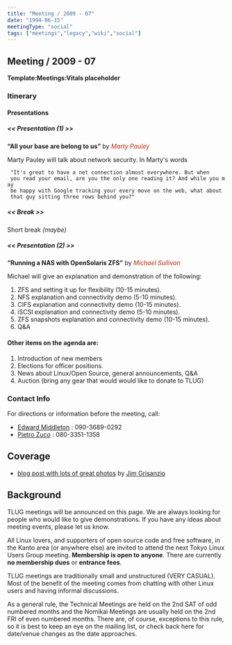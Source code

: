 ```yaml
---
title: "Meeting / 2009 - 07"
date: "1994-06-15"
meetingType: "social"
tags: ["meetings","legacy","wiki","social"]
---
```


<h2 id="meeting_2009___07">Meeting / 2009 - 07</h2>
<p><strong>Template:Meetings:Vitals placeholder</strong></p>
<h3 id="itinerary">Itinerary</h3>
<h4 id="presentations">Presentations</h4>
<h5 id="presentation_1">&lt;&lt; Presentation (1) &gt;&gt;</h5>
<p><strong>“All your base are belong to us”</strong> by <em><font color="#CC2200">Marty Pauley</font></em></p>
<p>Marty Pauley will talk about network security. In Marty's
words</p>
<p><code> "It's great to have a net connection almost everywhere. But when</code><br />
<code> you read your email, are you the only one reading it? And while you may</code><br />
<code> be happy with Google tracking your every move on the web, what about</code><br />
<code> that guy sitting three rows behind you?"</code></p>
<h5 id="break">&lt;&lt; Break &gt;&gt;</h5>
<p>Short break <em>(maybe)</em></p>
<h5 id="presentation_2">&lt;&lt; Presentation (2) &gt;&gt;</h5>
<p><strong>“Running a NAS with OpenSolaris ZFS”</strong> by <em><font color="#CC2200">Michael Sullivan</font></em></p>
<p>Michael will give an explanation and demonstration of the following:</p>
<ol>
<li>ZFS and setting it up for flexibility (10-15 minutes).</li>
<li>NFS explanation and connectivity demo (5-10 minutes).</li>
<li>CIFS explanation and connectivity demo (10-15 minutes).</li>
<li>iSCSI explanation and connectivity demo (5-10 minutes).</li>
<li>ZFS snapshots explanation and connectivity demo (10-15 minutes).</li>
<li>Q&amp;A</li>
</ol>
<h4 id="other_items_on_the_agenda_are">Other items on the agenda are:</h4>
<ol>
<li>Introduction of new members</li>
<li>Elections for officer positions.</li>
<li>News about Linux/Open Source, general announcements, Q&amp;A</li>
<li>Auction (bring any gear that would would like to donate to TLUG)</li>
</ol>
<h3 id="contact_info">Contact Info</h3>
<p>For directions or information before the meeting, call:</p>
<ul>
<li><a href="./Edward_Middleton">Edward Middleton</a> : 090-3689-0292</li>
<li><a href="./User:Zuco">Pietro Zuco</a> : 080-3351-1358</li>
</ul>
<h2 id="coverage">Coverage</h2>
<ul>
<li><a href="http://blogs.sun.com/jimgris/entry/tokyo_linux_user_group_071109">blog post with lots of great photos</a> by <a href="./User:Jimgris">Jim Grisanzio</a></li>
</ul>

<h2 id="introduction">Background</h2>
<p>TLUG meetings will be announced on this page. We are always looking for people who would like to give demonstrations. If you have any ideas about meeting events, please let us know.</p>
<p>All Linux lovers, and supporters of open source code and free software, in the Kanto area (or anywhere else) are invited to attend the next Tokyo Linux Users Group meeting. <b>Membership is open to anyone</b>. There are currently <b>no membership dues</b> or <b>entrance fees</b>.</p>
<p>TLUG meetings are traditionally small and unstructured (VERY CASUAL). Most of the benefit of the meeting comes from chatting with other Linux users and having informal discussions.</p>
<p>As a general rule, the Technical Meetings are held on the 2nd SAT of odd numbered months and the Nomikai Meetings are usually held on the 2nd FRI of even numbered months. There are, of course, exceptions to this rule, so it is best to keep an eye on the mailing list, or check back here for date/venue changes as the date approaches.</p>
